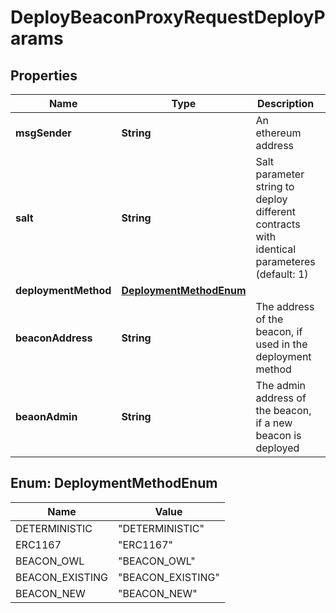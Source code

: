 

# DeployBeaconProxyRequestDeployParams


## Properties

| Name | Type | Description | Notes |
|------------ | ------------- | ------------- | -------------|
|**msgSender** | **String** | An ethereum address |  [optional] |
|**salt** | **String** | Salt parameter string to deploy different contracts with identical parameteres (default: 1) |  [optional] |
|**deploymentMethod** | [**DeploymentMethodEnum**](#DeploymentMethodEnum) |  |  |
|**beaconAddress** | **String** | The address of the beacon, if used in the deployment method |  [optional] |
|**beaonAdmin** | **String** | The admin address of the beacon, if a new beacon is deployed |  [optional] |



## Enum: DeploymentMethodEnum

| Name | Value |
|---- | -----|
| DETERMINISTIC | &quot;DETERMINISTIC&quot; |
| ERC1167 | &quot;ERC1167&quot; |
| BEACON_OWL | &quot;BEACON_OWL&quot; |
| BEACON_EXISTING | &quot;BEACON_EXISTING&quot; |
| BEACON_NEW | &quot;BEACON_NEW&quot; |




